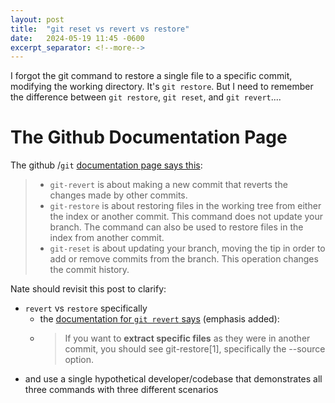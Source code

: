 ```yaml
---
layout: post
title:  "git reset vs revert vs restore"
date:   2024-05-19 11:45 -0600
excerpt_separator: <!--more-->
---
```

I forgot the git command to restore a single file to a specific commit, modifying the working directory. It's `git restore`. But I need to remember the difference between `git restore`, `git reset`, and `git revert`....
<!--more-->

# The Github Documentation Page
The github /`git` [documentation page says this](https://git-scm.com/docs/git#_reset_restore_and_revert):

 > - `git-revert` is about making a new commit that reverts the changes made by other commits.
 > - `git-restore` is about restoring files in the working tree from either the index or another commit. This command does not update your branch. The command can also be used to restore files in the index from another commit.
 > - `git-reset` is about updating your branch, moving the tip in order to add or remove commits from the branch. This operation changes the commit history.

Nate should revisit this post to clarify:
 - `revert` vs `restore` specifically
   - the [documentation for `git revert` says](https://git-scm.com/docs/git-revert#_description) (emphasis added):
   - > If you want to **extract specific files** as they were in another commit, you should see git-restore[1], specifically the --source option.
 - and use a single  hypothetical developer/codebase that demonstrates all three commands with three different scenarios

